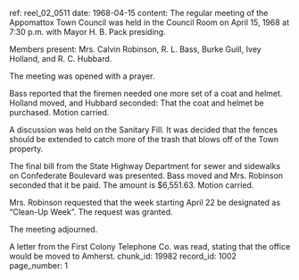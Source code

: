 ref: reel_02_0511
date: 1968-04-15
content: The regular meeting of the Appomattox Town Council was held in the Council Room on April 15, 1968 at 7:30 p.m. with Mayor H. B. Pack presiding.

Members present: Mrs. Calvin Robinson, R. L. Bass, Burke Guill, Ivey Holland, and R. C. Hubbard.

The meeting was opened with a prayer.

Bass reported that the firemen needed one more set of a coat and helmet. Holland moved, and Hubbard seconded: That the coat and helmet be purchased. Motion carried.

A discussion was held on the Sanitary Fill. It was decided that the fences should be extended to catch more of the trash that blows off of the Town property.

The final bill from the State Highway Department for sewer and sidewalks on Confederate Boulevard was presented. Bass moved and Mrs. Robinson seconded that it be paid. The amount is $6,551.63. Motion carried.

Mrs. Robinson requested that the week starting April 22 be designated as “Clean-Up Week”. The request was granted.

The meeting adjourned.

A letter from the First Colony Telephone Co. was read, stating that the office would be moved to Amherst.
chunk_id: 19982
record_id: 1002
page_number: 1

